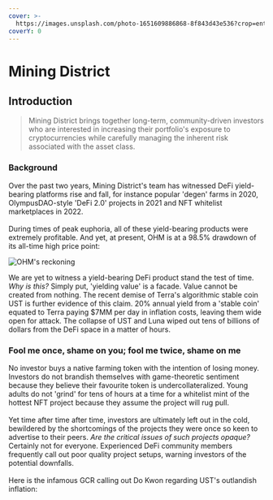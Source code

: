 ```yaml
---
cover: >-
  https://images.unsplash.com/photo-1651609886868-8f843d43e536?crop=entropy&cs=tinysrgb&fm=jpg&ixid=MnwxOTcwMjR8MHwxfHJhbmRvbXx8fHx8fHx8fDE2NTM0NjY2OTc&ixlib=rb-1.2.1&q=80
coverY: 0
---
```


# Mining District

## Introduction

> Mining District brings together long-term, community-driven investors who are interested in increasing their portfolio's exposure to cryptocurrencies while carefully managing the inherent risk associated with the asset class.&#x20;

### Background

Over the past two years, Mining District's team has witnessed DeFi yield-bearing platforms rise and fall, for instance popular 'degen' farms in 2020, OlympusDAO-style 'DeFi 2.0' projects in 2021 and NFT whitelist marketplaces in 2022. \
\
During times of peak euphoria, all of these yield-bearing products were extremely profitable. And yet, at present, OHM is at a 98.5% drawdown of its all-time high price point:

![OHM's reckoning](https://i.ibb.co/y870xQV/Screenshot-2022-05-25-at-10-26-40.png)

We are yet to witness a yield-bearing DeFi product stand the test of time. _Why is this?_ Simply put, 'yielding value' is a facade. Value cannot be created from nothing. The recent demise of Terra's algorithmic stable coin UST is further evidence of this claim. 20% annual yield from a 'stable coin' equated to Terra paying $7MM per day in inflation costs, leaving them wide open for attack. The collapse of UST and Luna wiped out tens of billions of dollars from the DeFi space in a matter of hours.

### Fool me once, shame on you; fool me twice, shame on me

No investor buys a native farming token with the intention of losing money. Investors do not brandish themselves with game-theoretic sentiment because they believe their favourite token is undercollateralized. Young adults do not 'grind' for tens of hours at a time for a whitelist mint of the hottest NFT project because they assume the project will rug pull.\
\
Yet time after time after time, investors are ultimately left out in the cold, bewildered by the shortcomings of the projects they were once so keen to advertise to their peers. _Are the critical issues of such projects opaque?_ Certainly not for everyone. Experienced DeFi community members frequently call out poor quality project setups, warning investors of the potential downfalls.\
\
Here is the infamous GCR calling out Do Kwon regarding UST's outlandish inflation:&#x20;



